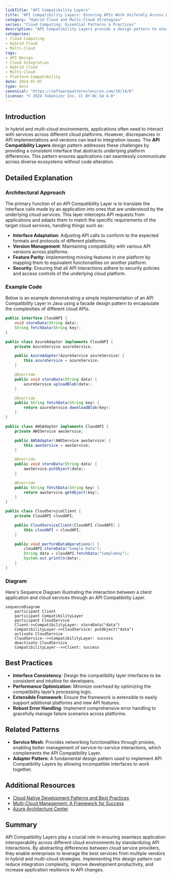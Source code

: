 ```yaml
---
linkTitle: "API Compatibility Layers"
title: "API Compatibility Layers: Ensuring APIs Work Uniformly Across Different Platforms"
category: "Hybrid Cloud and Multi-Cloud Strategies"
series: "Cloud Computing: Essential Patterns & Practices"
description: "API Compatibility Layers provide a design pattern to ensure that APIs work uniformly across various cloud platforms, enabling seamless integration and interaction in hybrid and multi-cloud environments."
categories:
- Cloud Computing
- Hybrid Cloud
- Multi-Cloud
tags:
- API Design
- Cloud Integration
- Hybrid Cloud
- Multi-Cloud
- Platform Compatibility
date: 2024-07-07
type: docs
canonical: "https://softwarepatternslexicon.com/18/14/6"
license: "© 2024 Tokenizer Inc. CC BY-NC-SA 4.0"
---
```


## Introduction

In hybrid and multi-cloud environments, applications often need to interact with services across different cloud platforms. However, discrepancies in API implementations and versions can lead to integration issues. The **API Compatibility Layers** design pattern addresses these challenges by providing a consistent interface that abstracts underlying platform differences. This pattern ensures applications can seamlessly communicate across diverse ecosystems without code alteration.

## Detailed Explanation

### Architectural Approach

The primary function of an API Compatibility Layer is to translate the interface calls made by an application into ones that are understood by the underlying cloud services. This layer intercepts API requests from applications and adapts them to match the specific requirements of the target cloud services, handling things such as:

- **Interface Adaptation**: Adjusting API calls to conform to the expected formats and protocols of different platforms.
- **Version Management**: Maintaining compatibility with various API versions across platforms.
- **Feature Parity**: Implementing missing features in one platform by mapping them to equivalent functionalities on another platform.
- **Security**: Ensuring that all API interactions adhere to security policies and access controls of the underlying cloud platform.

### Example Code

Below is an example demonstrating a simple implementation of an API Compatibility Layer in Java using a facade design pattern to encapsulate the complexities of different cloud APIs.

```java
public interface CloudAPI {
    void storeData(String data);
    String fetchData(String key);
}

public class AzureAdapter implements CloudAPI {
    private AzureService azureService;

    public AzureAdapter(AzureService azureService) {
        this.azureService = azureService;
    }

    @Override
    public void storeData(String data) {
        azureService.uploadBlob(data);
    }

    @Override
    public String fetchData(String key) {
        return azureService.downloadBlob(key);
    }
}

public class AWSAdapter implements CloudAPI {
    private AWSService awsService;

    public AWSAdapter(AWSService awsService) {
        this.awsService = awsService;
    }

    @Override
    public void storeData(String data) {
        awsService.putObject(data);
    }

    @Override
    public String fetchData(String key) {
        return awsService.getObject(key);
    }
}

public class CloudServiceClient {
    private CloudAPI cloudAPI;

    public CloudServiceClient(CloudAPI cloudAPI) {
        this.cloudAPI = cloudAPI;
    }

    public void performDataOperations() {
        cloudAPI.storeData("Sample Data");
        String data = cloudAPI.fetchData("SampleKey");
        System.out.println(data);
    }
}
```

### Diagram

Here's Sequence Diagram illustrating the interaction between a client application and cloud services through an API Compatibility Layer.

```mermaid
sequenceDiagram
    participant Client
    participant CompatibilityLayer
    participant CloudService
    Client->>CompatibilityLayer: storeData("data")
    CompatibilityLayer->>CloudService: putObject("data")
    activate CloudService
    CloudService-->>CompatibilityLayer: success
    deactivate CloudService
    CompatibilityLayer-->>Client: success
```

## Best Practices

- **Interface Consistency**: Design the compatibility layer interfaces to be consistent and intuitive for developers.
- **Performance Optimization**: Minimize overhead by optimizing the compatibility layer’s processing logic.
- **Extensible Framework**: Ensure the framework is extensible to easily support additional platforms and new API features.
- **Robust Error Handling**: Implement comprehensive error handling to gracefully manage failure scenarios across platforms.

## Related Patterns

- **Service Mesh**: Provides networking functionalities through proxies, enabling better management of service-to-service interactions, which complements the API Compatibility Layer.
- **Adapter Pattern**: A fundamental design pattern used to implement API Compatibility Layers by allowing incompatible interfaces to work together.

## Additional Resources

- [Cloud Native Development Patterns and Best Practices](https://www.oreilly.com/library/view/cloud-native-development/9781492076748/)
- [Multi-Cloud Management: A Framework for Success](https://www.gartner.com/smarterwithgartner/multi-cloud-strategy-a-framework-for-success)
- [Azure Architecture Center](https://docs.microsoft.com/en-us/azure/architecture/)

## Summary

API Compatibility Layers play a crucial role in ensuring seamless application interoperability across different cloud environments by standardizing API interactions. By abstracting differences between cloud service providers, they enable enterprises to leverage the best services from multiple vendors in hybrid and multi-cloud strategies. Implementing this design pattern can reduce integration complexity, improve development productivity, and increase application resilience to API changes.
